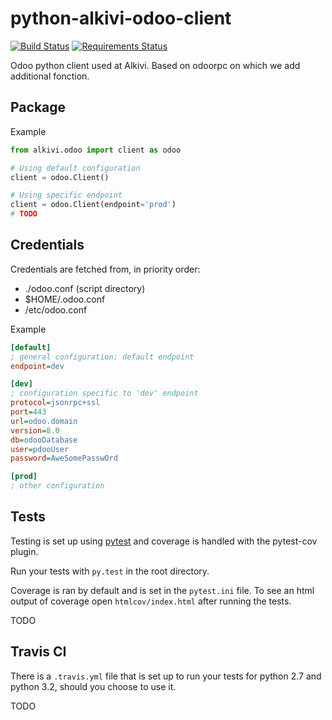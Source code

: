 python-alkivi-odoo-client
==========================

[![Build Status](https://travis-ci.org/alkivi-sas/python-alkivi-odoo-client.svg?branch=master)](https://travis-ci.org/alkivi-sas/python-alkivi-odoo-client)
[![Requirements Status](https://requires.io/github/alkivi-sas/python-alkivi-odoo-client/requirements.svg?branch=master)](https://requires.io/github/alkivi-sas/python-alkivi-odoo-client/requirements/?branch=master)

Odoo python client used at Alkivi.
Based on odoorpc on which we add additional fonction.

## Package

Example

```python
from alkivi.odoo import client as odoo

# Using default configuration
client = odoo.Client()

# Using specific endpoint
client = odoo.Client(endpoint='prod')
# TODO
```

## Credentials

Credentials are fetched from, in priority order:
- ./odoo.conf (script directory)
- $HOME/.odoo.conf
- /etc/odoo.conf

Example

```ini
[default]
; general configuration: default endpoint
endpoint=dev

[dev]
; configuration specific to 'dev' endpoint
protocol=jsonrpc+ssl
port=443
url=odoo.domain
version=8.0
db=odooDatabase
user=pdooUser
password=AweSomePasswOrd

[prod]
; other configuration
```

## Tests

Testing is set up using [pytest](http://pytest.org) and coverage is handled
with the pytest-cov plugin.

Run your tests with ```py.test``` in the root directory.

Coverage is ran by default and is set in the ```pytest.ini``` file.
To see an html output of coverage open ```htmlcov/index.html``` after running the tests.

TODO

## Travis CI

There is a ```.travis.yml``` file that is set up to run your tests for python 2.7
and python 3.2, should you choose to use it.

TODO
